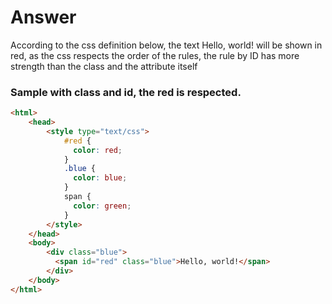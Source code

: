 # Answer

According to the css definition below, the text Hello, world! will be shown in red, as the css respects the order of the rules, the rule by ID has more strength than the class and the attribute itself

### Sample with class and id, the red is respected.

```html
<html>
	<head>
		<style type="text/css">
			#red {
			  color: red;
			}
			.blue {
			  color: blue;
			}
			span {
			  color: green;
			}
		</style>
	</head>
	<body>
		<div class="blue">
		  <span id="red" class="blue">Hello, world!</span>
		</div>
	</body>
</html>
```